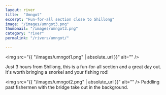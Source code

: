 ```yaml
---
layout: river
title:  "Umngot"
excerpt: "Fun-for-all section close to Shillong"
image: "/images/umngot3.png"
thumbnail: "/images/umngot3.png"
category: "river"
permalink: "/rivers/umngot/"

---
```


<span class="image fit"><img src="{{ "/images/umngot1.png" | absolute_url }}" alt="" /></span>

Just 3 hours from Shillong, this is a fun-for-all section and a great day out. It's worth bringing a snorkel and your fishing rod!


<span class="image fit"><img src="{{ "/images/umngot2.png" | absolute_url }}" alt="" /></span>
Paddling past fishermen with the bridge take out in the background.

